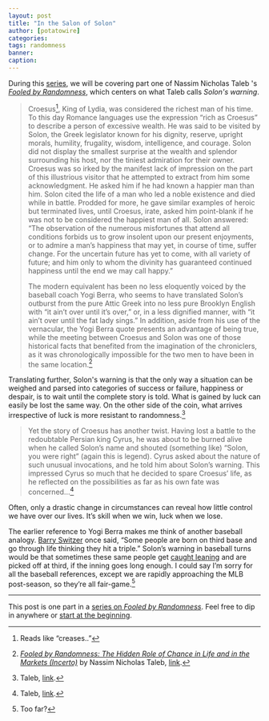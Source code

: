 ```yaml
---
layout: post
title: "In the Salon of Solon"
author: [potatowire]
categories: 
tags: randomness
banner: 
caption: 
---
```


During this [series][1], we will be covering part one of Nassim Nicholas Taleb 's [_Fooled by Randomness_][2], which centers on what Taleb calls *Solon's warning*.

> Croesus[^1], King of Lydia, was considered the richest man of his time. To this day Romance languages use the expression “rich as Croesus” to describe a person of excessive wealth. He was said to be visited by Solon, the Greek legislator known for his dignity, reserve, upright morals, humility, frugality, wisdom, intelligence, and courage. Solon did not display the smallest surprise at the wealth and splendor surrounding his host, nor the tiniest admiration for their owner. Croesus was so irked by the manifest lack of impression on the part of this illustrious visitor that he attempted to extract from him some acknowledgment. He asked him if he had known a happier man than him. Solon cited the life of a man who led a noble existence and died while in battle. Prodded for more, he gave similar examples of heroic but terminated lives, until Croesus, irate, asked him point-blank if he was not to be considered the happiest man of all. Solon answered: “The observation of the numerous misfortunes that attend all conditions forbids us to grow insolent upon our present enjoyments, or to admire a man’s happiness that may yet, in course of time, suffer change. For the uncertain future has yet to come, with all variety of future; and him only to whom the divinity has guaranteed continued happiness until the end we may call happy.”
> 
> The modern equivalent has been no less eloquently voiced by the baseball coach Yogi Berra, who seems to have translated Solon’s outburst from the pure Attic Greek into no less pure Brooklyn English with “it ain’t over until it’s over,” or, in a less dignified manner, with “it ain’t over until the fat lady sings.” In addition, aside from his use of the vernacular, the Yogi Berra quote presents an advantage of being true, while the meeting between Croesus and Solon was one of those historical facts that benefited from the imagination of the chroniclers, as it was chronologically impossible for the two men to have been in the same location.[^2]

Translating further, Solon's warning is that the only way a situation can be weighed and parsed into categories of success or failure, happiness or despair, is to wait until the complete story is told. What is gained by luck can easily be lost the same way. On the other side of the coin, what arrives irrespective of luck is more resistant to randomness.[^3]

> Yet the story of Croesus has another twist. Having lost a battle to the redoubtable Persian king Cyrus, he was about to be burned alive when he called Solon’s name and shouted (something like) “Solon, you were right” (again this is legend). Cyrus asked about the nature of such unusual invocations, and he told him about Solon’s warning. This impressed Cyrus so much that he decided to spare Croesus’ life, as he reflected on the possibilities as far as his own fate was concerned...[^4]

Often, only a drastic change in circumstances can reveal how little control we have over our lives. It’s skill when we win, luck when we lose.

The earlier reference to Yogi Berra makes me think of another baseball analogy. [Barry Switzer][7] once said, “Some people are born on third base and go through life thinking they hit a triple.” Solon’s warning in baseball turns would be that sometimes these same people get [caught leaning][8] and are picked off at third, if the inning goes long enough. I could say I’m sorry for all the baseball references, except we are rapidly approaching the MLB post-season, so they’re all fair-game.[^5]

---- 

This post is one part in a [series on _Fooled by Randomness_][9]. Feel free to dip in anywhere or [start at the beginning][10].

[^1]:	Reads like “creases..”

[^2]:	[_Fooled by Randomness: The Hidden Role of Chance in Life and in the Markets (Incerto)_][3] by Nassim Nicholas Taleb, [link][4].

[^3]:	Taleb, [link][5].

[^4]:	Taleb, [link][6].

[^5]:	Too far?

[1]:	https://with.thegra.in/archive?search=randomness
[2]:	https://www.amazon.com/dp/B001FA0W5W/?tag=potatowire-20
[3]:	https://www.amazon.com/dp/B001FA0W5W/?tag=potatowire-20
[4]:	http://a.co/alD0wOG
[5]:	http://a.co/btqi7dy
[6]:	http://a.co/aRYAqOY
[7]:	https://en.wikipedia.org/wiki/Barry_Switzer
[8]:	https://en.wikipedia.org/wiki/Glossary_of_baseball_(L)#leaning
[9]:	https://with.thegra.in/archive?search=randomness
[10]:	https://with.thegra.in/a-random-series